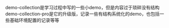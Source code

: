 demo-collection是学习过程中写的一些小demo，但是内容过于琐碎没有结构
demo-collection-pro是它的升级版，记录一些有结构系统化的demo，也包括一些基础环境配置的记录等等